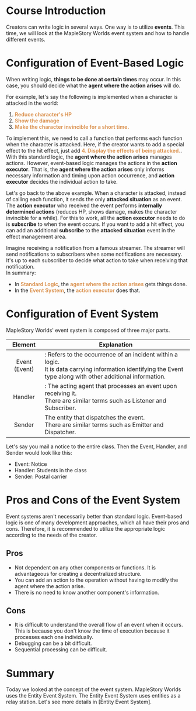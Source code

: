 # Course Introduction

Creators can write logic in several ways. One way is to utilize **events**.
This time, we will look at the MapleStory Worlds event system and how to handle different events.

# Configuration of Event-Based Logic

When writing logic, **things to be done at certain times** may occur. In this case, you should decide what the **agent where the action arises** will do.

For example, let's say the following is implemented when a character is attacked in the world:

1. <span style="color: #dc9656">**Reduce character's HP**</span>
2. <span style="color: #dc9656">**Show the damage**</span>
3. <span style="color: #dc9656">**Make the character invincible for a short time.**</span>

To implement this, we need to call a function that performs each function when the character is attacked. Here, if the creator wants to add a special effect to the hit effect, just add <span style="color: #dc9656">**4. Display the effects of being attacked.**</span>.
<br>
With this standard logic, the **agent where the action arises** manages actions. However, event-based logic manages the actions in the **action executor**. That is, the **agent where the action arises** only informs necessary information and timing upon action occurrence, and **action executor** decides the individual action to take.

Let's go back to the above example.
When a character is attacked, instead of calling each function, it sends the only **attacked situation** as an event. The **action executor** who received the event performs **internally determined actions** (reduces HP, shows damage, makes the character invincible for a while). For this to work, all the **action executor** needs to do is **subscribe** to when the event occurs. If you want to add a hit effect, you can add an additional **subscribe** to the **attacked situation** event in the effect management area. 

Imagine receiving a notification from a famous streamer. The streamer will send notifications to subscribers when some notifications are necessary. It's up to each subscriber to decide what action to take when receiving that notification.
<br>
In summary:
* In <span style="color: #dc9656">**Standard Logic**</span>, the <span style="color: #dc9656">**agent where the action arises**</span> gets things done.
* In the <span style="color: #dc9656">**Event System**</span>, the <span style="color: #dc9656">**action executor**</span> does that.

# Configuration of Event System

MapleStory Worlds' event system is composed of three major parts.

| Element | Explanation |
| :---: | --- |
| Event (Event) | : Refers to the occurrence of an incident within a logic. <br>It is data carrying information identifying the Event type along with other additional information. |
| Handler | : The acting agent that processes an event upon receiving it. <br>There are similar terms such as Listener and Subscriber. |
| Sender | The entity that dispatches the event. <br>There are similar terms such as Emitter and Dispatcher. |

Let's say you mail a notice to the entire class. Then the Event, Handler, and Sender would look like this:
* Event: Notice
* Handler: Students in the class
* Sender: Postal carrier

# Pros and Cons of the Event System

Event systems aren't necessarily better than standard logic. Event-based logic is one of many development approaches, which all have their pros and cons. Therefore, it is recommended to utilize the appropriate logic according to the needs of the creator.

## Pros
* Not dependent on any other components or functions. It is advantageous for creating a decentralized structure.
* You can add an action to the operation without having to modify the agent where the action arise.
* There is no need to know another component's information.

## Cons
* It is difficult to understand the overall flow of an event when it occurs. This is because you don't know the time of execution because it processes each one individually.
* Debugging can be a bit difficult.
* Sequential processing can be difficult.

# Summary
Today we looked at the concept of the event system. MapleStory Worlds uses the Entity Event System. The Entity Event System uses entities as a relay station. 
Let's see more details in [Entity Event System].